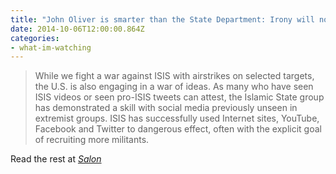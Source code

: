```yaml
---
title: "John Oliver is smarter than the State Department: Irony will not defeat ISIS"
date: 2014-10-06T12:00:00.864Z
categories: 
- what-im-watching
---
```

> While we fight a war against ISIS with airstrikes on selected targets, the U.S. is also engaging in a war of ideas.  As many who have seen ISIS videos or seen pro-ISIS tweets can attest, the Islamic State group has demonstrated a skill with social media previously unseen in extremist groups.  ISIS has successfully used Internet sites, YouTube, Facebook and Twitter to dangerous effect, often with the explicit goal of recruiting more militants.

Read the rest at [*Salon*](https://www.salon.com/2014/10/06/john_oliver_is_smarter_than_the_state_department_irony_will_not_defeat_isis/)
